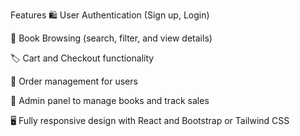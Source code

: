  Features
🛍️ User Authentication (Sign up, Login)

📖 Book Browsing (search, filter, and view details)

🏷️ Cart and Checkout functionality

🛒 Order management for users

🔧 Admin panel to manage books and track sales

🖥️ Fully responsive design with React and Bootstrap or Tailwind CSS
